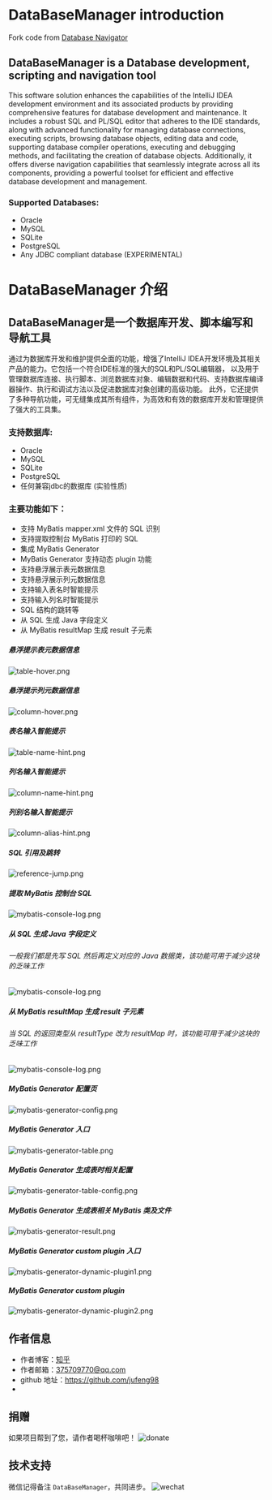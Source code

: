 # DataBaseManager introduction
Fork code from [Database Navigator](https://plugins.jetbrains.com/plugin/1800-database-navigator) 

## DataBaseManager is a Database development, scripting and navigation tool
This software solution enhances the capabilities of the IntelliJ IDEA development environment and its associated products by providing comprehensive features for database development and maintenance.
It includes a robust SQL and PL/SQL editor that adheres to the IDE standards, along with advanced functionality for managing database connections, executing scripts, browsing database objects, editing data and code, supporting database compiler operations, executing and debugging methods, and facilitating the creation of database objects.
Additionally, it offers diverse navigation capabilities that seamlessly integrate across all its components, providing a powerful toolset for efficient and effective database development and management.

### Supported Databases:
- Oracle
- MySQL
- SQLite
- PostgreSQL
- Any JDBC compliant database (EXPERIMENTAL)

# DataBaseManager 介绍

## DataBaseManager是一个数据库开发、脚本编写和导航工具
通过为数据库开发和维护提供全面的功能，增强了IntelliJ IDEA开发环境及其相关产品的能力。它包括一个符合IDE标准的强大的SQL和PL/SQL编辑器，
以及用于管理数据库连接、执行脚本、浏览数据库对象、编辑数据和代码、支持数据库编译器操作、执行和调试方法以及促进数据库对象创建的高级功能。
此外，它还提供了多种导航功能，可无缝集成其所有组件，为高效和有效的数据库开发和管理提供了强大的工具集。

### 支持数据库:
- Oracle
- MySQL
- SQLite
- PostgreSQL
- 任何兼容jdbc的数据库 (实验性质)

### 主要功能如下：
- 支持 MyBatis mapper.xml 文件的 SQL 识别
- 支持提取控制台 MyBatis 打印的 SQL
- 集成 MyBatis Generator
- MyBatis Generator 支持动态 plugin 功能
- 支持悬浮展示表元数据信息
- 支持悬浮展示列元数据信息
- 支持输入表名时智能提示
- 支持输入列名时智能提示
- SQL 结构的跳转等
- 从 SQL 生成 Java 字段定义
- 从 MyBatis resultMap 生成 result 子元素

##### 悬浮提示表元数据信息
![table-hover.png](images/table-hover.png)
##### 悬浮提示列元数据信息
![column-hover.png](images/column-hover.png)
##### 表名输入智能提示
![table-name-hint.png](images/table-name-hint.png)
##### 列名输入智能提示
![column-name-hint.png](images/column-name-hint.png)
##### 列别名输入智能提示
![column-alias-hint.png](images/column-alias-hint.png)
##### SQL 引用及跳转
![reference-jump.png](images/reference-jump.png)
##### 提取 MyBatis 控制台 SQL
![mybatis-console-log.png](images/mybatis-console-log.png)
##### 从 SQL 生成 Java 字段定义
###### 一般我们都是先写 SQL 然后再定义对应的 Java 数据类，该功能可用于减少这块的乏味工作
![mybatis-console-log.png](images/generate-field.gif)
##### 从 MyBatis resultMap 生成 result 子元素
###### 当 SQL 的返回类型从 resultType 改为 resultMap 时，该功能可用于减少这块的乏味工作
![mybatis-console-log.png](images/generate-xml.gif)
##### MyBatis Generator 配置页
![mybatis-generator-config.png](images/mybatis-generator-config.png)
##### MyBatis Generator 入口
![mybatis-generator-table.png](images/mybatis-generator-table.png)
##### MyBatis Generator 生成表时相关配置
![mybatis-generator-table-config.png](images/mybatis-generator-table-config.png)
##### MyBatis Generator 生成表相关 MyBatis 类及文件
![mybatis-generator-result.png](images/mybatis-generator-result.png)
##### MyBatis Generator custom plugin 入口
![mybatis-generator-dynamic-plugin1.png](images/mybatis-generator-dynamic-plugin1.png)
##### MyBatis Generator custom plugin 
![mybatis-generator-dynamic-plugin2.png](images/mybatis-generator-dynamic-plugin2.png)

## 作者信息
- 作者博客：[知乎](https://www.zhihu.com/people/liang-yu-dong-44)
- 作者邮箱：375709770@qq.com
- github 地址：https://github.com/jufeng98
- 
## 捐赠
如果项目帮到了您，请作者喝杯咖啡吧！
![donate](images/donate.jpg)

## 技术支持
微信记得备注 ```DataBaseManager```，共同进步。
![wechat](images/wechat.jpg)




